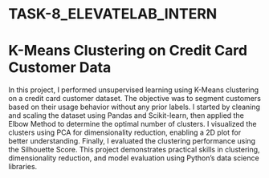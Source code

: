 # TASK-8_ELEVATELAB_INTERN
# K-Means Clustering on Credit Card Customer Data
In this project, I performed unsupervised learning using K-Means clustering on a credit card customer dataset. The objective was to segment customers based on their usage behavior without any prior labels. I started by cleaning and scaling the dataset using Pandas and Scikit-learn, then applied the Elbow Method to determine the optimal number of clusters. I visualized the clusters using PCA for dimensionality reduction, enabling a 2D plot for better understanding. Finally, I evaluated the clustering performance using the Silhouette Score. This project demonstrates practical skills in clustering, dimensionality reduction, and model evaluation using Python’s data science libraries.
